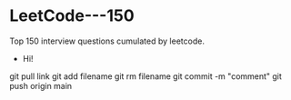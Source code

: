 # LeetCode---150
Top 150 interview questions cumulated by leetcode.

- Hi!

git pull link
git add filename
git rm filename
git commit -m "comment"
git push origin main

